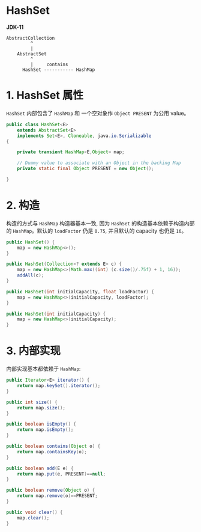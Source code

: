 # HashSet

**JDK-11**

```
AbstractCollection
         ^
         |
    AbstractSet
         ^
         |     contains
      HashSet ----------- HashMap
```

# 1. HashSet 属性

`HashSet` 内部包含了 `HashMap` 和 一个空对象作 `Object PRESENT` 为公用 value。

```java
public class HashSet<E>
    extends AbstractSet<E>
    implements Set<E>, Cloneable, java.io.Serializable
{

    private transient HashMap<E,Object> map;

    // Dummy value to associate with an Object in the backing Map
    private static final Object PRESENT = new Object();

}
```

# 2. 构造

构造的方式与 `HashMap` 构造器基本一致, 因为 `HashSet` 的构造基本依赖于构造内部的 `HashMap`。默认的 `loadFactor` 仍是 `0.75`, 并且默认的 capacity 也仍是 `16`。

```java
public HashSet() {
    map = new HashMap<>();
}

public HashSet(Collection<? extends E> c) {
    map = new HashMap<>(Math.max((int) (c.size()/.75f) + 1, 16));
    addAll(c);
}

public HashSet(int initialCapacity, float loadFactor) {
    map = new HashMap<>(initialCapacity, loadFactor);
}

public HashSet(int initialCapacity) {
    map = new HashMap<>(initialCapacity);
}
```

# 3. 内部实现

内部实现基本都依赖于 `HashMap`:

```java
public Iterator<E> iterator() {
    return map.keySet().iterator();
}

public int size() {
    return map.size();
}

public boolean isEmpty() {
    return map.isEmpty();
}

public boolean contains(Object o) {
    return map.containsKey(o);
}

public boolean add(E e) {
    return map.put(e, PRESENT)==null;
}

public boolean remove(Object o) {
    return map.remove(o)==PRESENT;
}

public void clear() {
    map.clear();
}
```
